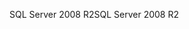 <span data-ttu-id="05c05-101">SQL Server 2008 R2</span><span class="sxs-lookup"><span data-stu-id="05c05-101">SQL Server 2008 R2</span></span>